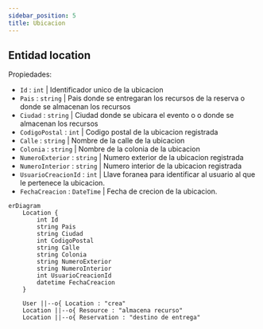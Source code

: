 ```yaml
---
sidebar_position: 5
title: Ubicacion
---
```


## Entidad location

 Propiedades: 
 - `Id` : `int` | Identificador unico de la ubicacion 
 - `Pais` : `string` | Pais donde se entregaran los recursos de la reserva o donde se almacenan los recursos
 - `Ciudad` : `string` | Ciudad donde se ubicara el evento o o donde se almacenan los recursos
 - `CodigoPostal` : `int` | Codigo postal de la ubicacion registrada
 - `Calle` : `string` | Nombre de la calle de la ubicacion
 - `Colonia` : `string` | Nombre de la colonia de la ubicacion
 - `NumeroExterior` : `string` | Numero exterior de la ubicacion registrada
 - `NumeroInterior` : `string` | Numero interior de la ubicacion registrada
 - `UsuarioCreacionId` : `int` | Llave foranea para identificar al usuario al que le pertenece la ubicacion.
 - `FechaCreacion` : `DateTime` | Fecha de crecion de la ubicacion.


```mermaid
erDiagram
    Location {
        int Id
        string Pais
        string Ciudad
        int CodigoPostal
        string Calle
        string Colonia
        string NumeroExterior
        string NumeroInterior
        int UsuarioCreacionId
        datetime FechaCreacion
    }

    User ||--o{ Location : "crea"
    Location ||--o{ Resource : "almacena recurso"
    Location ||--o{ Reservation : "destino de entrega"
```